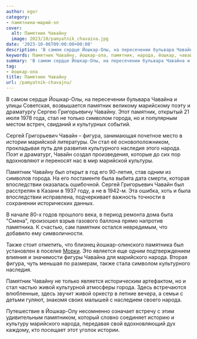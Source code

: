 ```yaml
---
author: egor
category:
- памятники-марий-эл
cover:
  alt: Памятник Чавайну
  image: 2023/10/pamyatnik_chavaina.jpg
date: '2023-10-06T09:00:00+00:00'
description: 'В самом сердце Йошкар-Олы, на пересечении бульвара Чавайна и улицы Советская, возвышается памятник великому марийскому поэту и драматургу Сергею...'
keywords: Памятник Чавайну, йошкар-ола, памятник, народа, йошкар, чавайну, стал, города, чавайн, чавайна, только, символом, сергей, григорьевич, фигура, истории, марийской
summary: 'В самом сердце Йошкар-Олы, на пересечении бульвара Чавайна и улицы Советская, возвышается памятник великому марийскому поэту и драматургу Сергею...'
tag:
- йошкар-ола
title: Памятник Чавайну
url: /pamyatnik-chavajnu/
---
```


В самом сердце Йошкар-Олы, на пересечении бульвара Чавайна и улицы Советская, возвышается памятник великому марийскому поэту и драматургу Сергею Григорьевичу Чавайну. Этот памятник, открытый 21 июля 1978 года, стал не только символом города, но и популярным местом встреч, свиданий и культурных событий.

Сергей Григорьевич Чавайн – фигура, занимающая почетное место в истории марийской литературы. Он стал её основоположником, прокладывая путь для развития культурного наследия этого народа. Поэт и драматург, Чавайн создал произведения, которые до сих пор вдохновляют и переносят нас в мир марийской культуры.

Памятник Чавайну был открыт в год его 90-летия, став одним из символов города. На его постаменте была выбита дата смерти, которая впоследствии оказалась ошибочной. Сергей Григорьевич Чавайн был расстрелян в Казани в 1937 году, а не в 1942-м. Эта ошибка, хоть и была впоследствии исправлена, подчеркивает важность точности в сохранении исторических данных.

В начале 80-х годов прошлого века, в период ремонта дома быта "Смена", произошел взрыв газового баллона прямо напротив памятника. К счастью, сам памятник остался невредимым, что добавило ему символичности.

Также стоит отметить, что близнец йошкар-олинского памятника был установлен в поселке [Морки](/buddijskaya-stupa-prosvetleniya/). Это является еще одним подтверждением влияния и значимости фигуры Чавайна для марийского народа. Вторая фигура, чуть меньшая по размерам, также стала символом культурного наследия.

Памятник Чавайну не только является историческим артефактом, но и стал частью живой культурной атмосферы города. Здесь встречаются влюбленные, здесь звучит живой оркестр в летние вечера, а семьи с детьми гуляют, знакомя своих малышей с наследием своего народа.

Путешествие в Йошкар-Олу несомненно означает встречу с этим удивительным памятником, который словно соединяет историю и культуру марийского народа, передавая свой вдохновляющий дух каждому, кто посещает этот уголок истории.